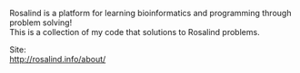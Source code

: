 Rosalind is a platform for learning bioinformatics and programming through problem solving!  
This is a collection of my code that solutions to Rosalind problems.  

Site:  
http://rosalind.info/about/
